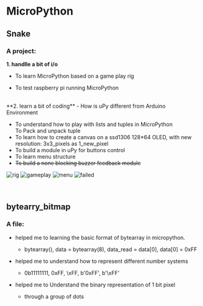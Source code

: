 # MicroPython
## Snake 
### A project:

**1. handlle a bit of i/o**  
- To learn MicroPython based on a game play rig

- To test raspberry pi running MicroPython  
<br>
**2. learn a bit of coding**
- How is uPy different from Arduino Environment  

- To understand how to play with lists and tuples in MicroPython    
To Pack and unpack tuple 
- To learn how to create a canvas on a ssd1306 128*64 OLED, with new resolution:
3x3_pixels as 1_new_pixel  
- To build a module in uPy for buttons control  
- To learn menu structure  
- ~~To build a none blocking buzzer feedback module~~  

![rig](https://github.com/user-attachments/assets/4bb12a07-ac39-4ea6-b23f-2ce3f8d337d1)
![gameplay](https://github.com/user-attachments/assets/ab261af3-e28f-4e0a-b3f9-e260300d8642)
![menu](https://github.com/user-attachments/assets/f79ba5c6-d74b-49a3-a3a7-d79ab82d110d)
![failed](https://github.com/user-attachments/assets/6ba175bf-488a-4dd7-a85f-db8c115dadab)    
<br>
<br>  

## bytearry_bitmap

### A file:
- helped me to learning the basic format of bytearray in micropython.  
  -  bytearray(), data = bytearray(8), data_read = data[0], data[0] = 0xFF 

- helped me to understand how to represent different number systems
  - 0b11111111, 0xFF, \xFF, b'0xFF', b'\xFF'

- helped me to Understand the binary representation of 1 bit pixel
  - through a group of dots